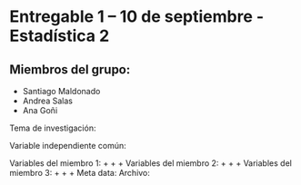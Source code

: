 # Entregable 1 – 10 de septiembre - Estadística 2

## Miembros del grupo:
+ Santiago Maldonado
+ Andrea Salas 
+ Ana Goñi

Tema de investigación:

Variable independiente común: 

Variables del miembro 1: 
+
+
+
Variables del miembro 2: 
+
+
+
Variables del miembro 3: 
+
+
+
Meta data:
Archivo: 

